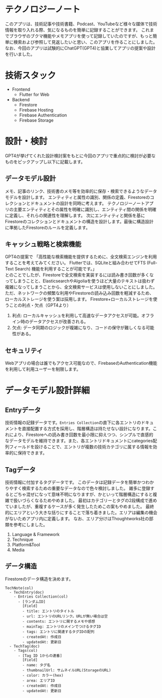# テクノロジーノート
このアプリは、技術記事や技術書籍、Podcast、YouTubeなど様々な媒体で技術情報を取り入れる際、気になるものを簡単に記録することができます。
これまでブラウザのブクマ機能やメモアプリを使って記録していたのですが、もっと簡単に検索および参照して見返したいと思い、このアプリを作ることにしました。
なお、今回のアプリは試験的にChatGPT(GPT4)と協業してアプリの提案や設計を行いました。

# 技術スタック
- Frontend
  - Flutter for Web
- Backend
  - Firestore
  - Firebase Hosting
  - Firebase Authentication
  - Firebase Storage  

# 設計・検討
GPT4が挙げてくれた設計検討案をもとに今回のアプリで重点的に検討が必要なものをピックアップし以下に記載します。  
## データモデル設計
メモ、記事のリンク、技術書のメモ等を効率的に保存・検索できるようなデータモデルを設計します。
エンティティと属性の識別、関係の定義、Firestoreのコレクションとドキュメントの設計を同時に考えます。
テクノロジーノートアプリの主要エンティティとその属性を明確に識別し、エンティティ間の関係を明確に定義し、それらの関連性を理解します。
次にエンティティと関係を基にFirestoreのコレクションとドキュメントの構造を設計します。最後に構造設計に準拠したFirestoreのルールを定義します。
## キャッシュ戦略と検索機能
GPT4の提案で
「高性能な検索機能を提供するために、全文検索エンジンを利用することを考えてみてください。  Flutterでは、SQLiteと組み合わせてFTS (Full-Text Search) 機能を利用することが可能です。」  
とのことでしたが、Firestoreで全文検索を実装するには読み書き回数が多くなってしまうことと、ElasticsearchやAlgoliaを使うほど大量のテキストは扱わず複雑になってしまうことから、全文検索サービスは使用しないことにしました。  
ただ、ネットワークの頻繁な利用やFirestoreの読み込み回数を軽減するため、ローカルストレージを使う案は採用します。
Firestore+ローカルストレージを使うことの利点・欠点（GPT4より）
1. 利点: ローカルキャッシュを利用して高速なデータアクセスが可能。オフライン時のデータアクセスが改善される。
2. 欠点: データ同期のロジックが複雑になり、コードの保守が難しくなる可能性がある。
## セキュリティ
Webアプリの場合は誰でもアクセス可能なので、FirebaseのAuthentication機能を利用して利用ユーザーを制限します。

# データモデル設計詳細
## Entryデータ
技術情報の記録データです。`Entries Collection`の直下に各エントリのドキュメントを直接配置する方式を採用し、階層構造は持たせない設計になります。これにより、Firestoreへの読み書き回数を最小限に抑えつつ、シンプルで直感的なデータモデルを維持できます。また、各エントリドキュメントにcategories配列フィールドを設けることで、エントリが複数の技術カテゴリに属する情報を効率的に保持できます。
## Tagデータ
技術情報に付加するタグデータです。
このデータは記録データを簡単かつわかりやすく検索するための重要なデータなので色々検討しました。
雑多に登録するとごちゃ混ぜになって意味不明になりますが、かといって階層構造にすると複雑で扱いづらくなるためやめました。
最初はカテゴリーとタグの2段構成で進めていましたが、重複するケースが多く発生したためこの案もやめました。
最終的にエリアという大きな括りにすることで落ち着きました。エリアは編集の機会がないためアプリ内に定義します。
なお、エリア分けはThoughtworks社の部類を参考にしました。
1. Language & Framework
2. Technique
3. Platform&Tool
4. Media
## データ構造
Firestoreのデータ構造を決めます。
```
TechNote(col)
  - TechEntry(doc)
    - Entries Collection(col)
      - [ランダムID]
        [Field]
        - title: エントリのタイトル
        - url: エントリのURLリンク。URLが無い場合は空
        - contents: エントリに関するメモや感想
        - mainTag: エントリのメインでつけるタグID
        - tags: エントリに関連するタグIDの配列
        - createdAt: 作成日
        - updatedAt: 更新日
  - TechTag(doc)
    - Tags(col)
      - [Tag ID 1からの連番]
        [Field]
        - name: タグ名
        - thumbnailUrl: サムネイルURL(StorageのURL)
        - color: カラー(hex)
        - area: エリアID
        - createdAt: 作成日
        - updatedAt: 更新日
```
